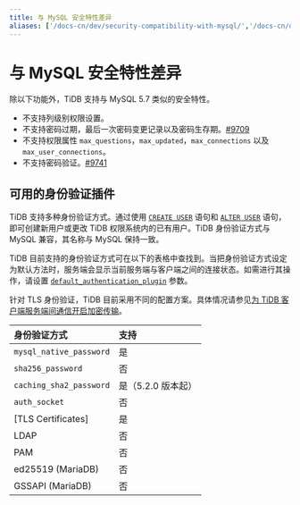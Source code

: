 ```yaml
---
title: 与 MySQL 安全特性差异
aliases: ['/docs-cn/dev/security-compatibility-with-mysql/','/docs-cn/dev/reference/security/compatibility/']
---
```


# 与 MySQL 安全特性差异

除以下功能外，TiDB 支持与 MySQL 5.7 类似的安全特性。

- 不支持列级别权限设置。
- 不支持密码过期，最后一次密码变更记录以及密码生存期。[#9709](https://github.com/pingcap/tidb/issues/9709)
- 不支持权限属性 `max_questions`，`max_updated`，`max_connections` 以及 `max_user_connections`。
- 不支持密码验证。[#9741](https://github.com/pingcap/tidb/issues/9741)

## 可用的身份验证插件

TiDB 支持多种身份验证方式。通过使用 [`CREATE USER`](/sql-statements/sql-statement-create-user.md) 语句和 [`ALTER USER`](/sql-statements/sql-statement-create-user.md) 语句，即可创建新用户或更改 TiDB 权限系统内的已有用户。TiDB 身份验证方式与 MySQL 兼容，其名称与 MySQL 保持一致。

TiDB 目前支持的身份验证方式可在以下的表格中查找到。当把身份验证方式设定为默认方法时，服务端会显示当前服务端与客户端之间的连接状态。如需进行其操作，请设置 [`default_authentication_plugin`](/system-variables.md#default_authentication_plugin) 参数。

针对 TLS 身份验证，TiDB 目前采用不同的配置方案。具体情况请参见[为 TiDB 客户端服务端间通信开启加密传输](/enable-tls-between-clients-and-servers.md)。

| 身份验证方式    | 支持        |
| :------------------------| :--------------- |
| `mysql_native_password`  | 是              |
| `sha256_password`        | 否               |
| `caching_sha2_password`  | 是（5.2.0 版本起） |
| `auth_socket`            | 否               |
| [TLS Certificates]       | 是              |
| LDAP                     | 否               |
| PAM                      | 否               |
| ed25519 (MariaDB)        | 否               |
| GSSAPI (MariaDB)         | 否               |

[TLS 证书]: /enable-tls-between-clients-and-servers.md
